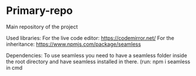 # Primary-repo
Main repository of the project

Used libraries:
  For the live code editor: https://codemirror.net/
  For the inheritance: https://www.npmjs.com/package/seamless
  
Dependencies:
  To use seamless you need to have a seamless folder inside the root directory and have seamless installed in there. (run: npm i seamless in cmd

